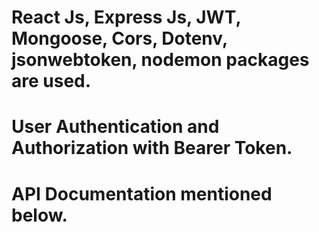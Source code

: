 # React Js, Express Js, JWT, Mongoose, Cors, Dotenv, jsonwebtoken, nodemon packages are used.
# User Authentication and Authorization with Bearer Token.
# API Documentation mentioned below.